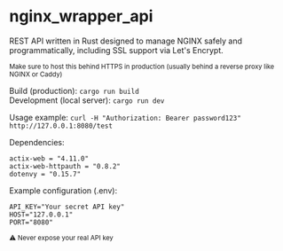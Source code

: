 # nginx_wrapper_api
REST API written in Rust designed to manage NGINX safely and programmatically, including SSL support via Let's Encrypt.

<small>Make sure to host this behind HTTPS in production (usually behind a reverse proxy like NGINX or Caddy)</small>

Build (production): `cargo run build`  
Development (local server): `cargo run dev`

Usage example: `curl -H "Authorization: Bearer password123" http://127.0.0.1:8080/test`

Dependencies:
```
actix-web = "4.11.0"
actix-web-httpauth = "0.8.2"
dotenvy = "0.15.7"
```

Example configuration (.env):

```
API_KEY="Your secret API key"
HOST="127.0.0.1"
PORT="8080"
```
<small>⚠️ Never expose your real API key</small>